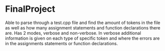 FinalProject
============
Able to parse through a test.cpp file and find the amount of tokens in the file as well as how many assignment statements and function declarations there are. Has 2 modes, verbose and non-verbose. In verbose additional information is given on each type of specific token and where the errors are in the assignments statements or function declarations.
